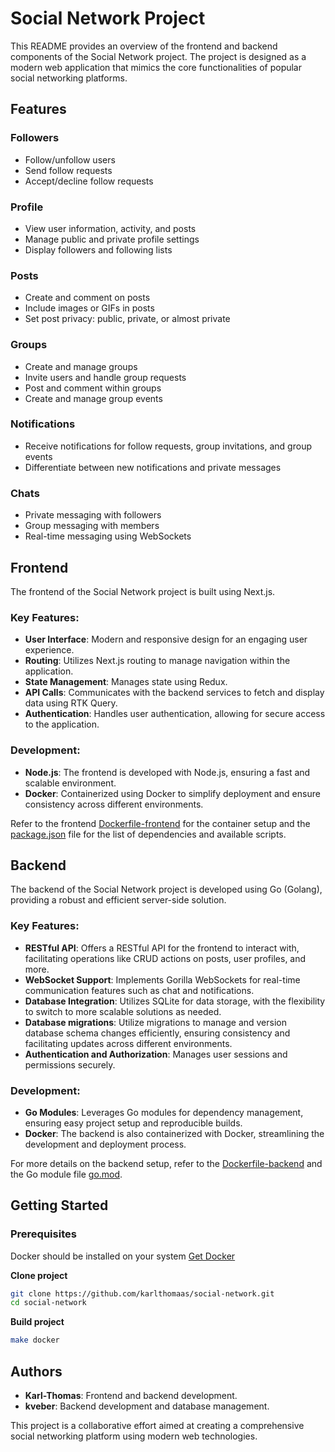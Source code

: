 # Social Network Project

This README provides an overview of the frontend and backend components of the Social Network project. The project is designed as a modern web application that mimics the core functionalities of popular social networking platforms.

## Features

### Followers
- Follow/unfollow users
- Send follow requests
- Accept/decline follow requests

### Profile
- View user information, activity, and posts
- Manage public and private profile settings
- Display followers and following lists

### Posts
- Create and comment on posts
- Include images or GIFs in posts
- Set post privacy: public, private, or almost private

### Groups
- Create and manage groups
- Invite users and handle group requests
- Post and comment within groups
- Create and manage group events

### Notifications
- Receive notifications for follow requests, group invitations, and group events
- Differentiate between new notifications and private messages

### Chats
- Private messaging with followers
- Group messaging with members
- Real-time messaging using WebSockets

## Frontend

The frontend of the Social Network project is built using Next.js.

### Key Features:
- **User Interface**: Modern and responsive design for an engaging user experience.
- **Routing**: Utilizes Next.js routing to manage navigation within the application.
- **State Management**: Manages state using Redux.
- **API Calls**: Communicates with the backend services to fetch and display data using RTK Query.
- **Authentication**: Handles user authentication, allowing for secure access to the application.

### Development:
- **Node.js**: The frontend is developed with Node.js, ensuring a fast and scalable environment.
- **Docker**: Containerized using Docker to simplify deployment and ensure consistency across different environments.

Refer to the frontend [Dockerfile-frontend](frontend/Dockerfile-frontend) for the container setup and the [package.json](frontend/package.json) file for the list of dependencies and available scripts.

## Backend

The backend of the Social Network project is developed using Go (Golang), providing a robust and efficient server-side solution.

### Key Features:
- **RESTful API**: Offers a RESTful API for the frontend to interact with, facilitating operations like CRUD actions on posts, user profiles, and more.
- **WebSocket Support**: Implements Gorilla WebSockets for real-time communication features such as chat and notifications.
- **Database Integration**: Utilizes SQLite for data storage, with the flexibility to switch to more scalable solutions as needed.
- **Database migrations**: Utilize migrations to manage and version database schema changes efficiently, ensuring consistency and facilitating updates across different environments.
- **Authentication and Authorization**: Manages user sessions and permissions securely.
### Development:
- **Go Modules**: Leverages Go modules for dependency management, ensuring easy project setup and reproducible builds.
- **Docker**: The backend is also containerized with Docker, streamlining the development and deployment process.

For more details on the backend setup, refer to the [Dockerfile-backend](Dockerfile-backend) and the Go module file [go.mod](go.mod).

## Getting Started

### Prerequisites

Docker should be installed on your system [Get Docker](https://www.docker.com/get-started/)

**Clone project**
```bash
git clone https://github.com/karlthomaas/social-network.git
cd social-network
```

**Build project**
```bash
make docker
```


## Authors

- **Karl-Thomas**: Frontend and backend development.
- **kveber**: Backend development and database management.

This project is a collaborative effort aimed at creating a comprehensive social networking platform using modern web technologies.
